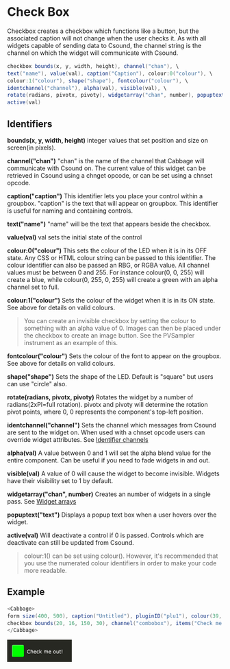 # Check Box

Checkbox creates a checkbox which functions like a button, but the associated caption will not change when the user checks it. As with all widgets capable of sending data to Csound, the channel string is the channel on which the widget will communicate with Csound. 


```csharp
checkbox bounds(x, y, width, height), channel("chan"), \
text("name"), value(val), caption("Caption"), colour:0("colour"), \
colour:1("colour"), shape("shape"), fontcolour("colour"), \
identchannel("channel"), alpha(val), visible(val), \
rotate(radians, pivotx, pivoty), widgetarray("chan", number), popuptext("text") \
active(val)
```
<!--(End of syntax)/-->

## Identifiers
**bounds(x, y, width, height)** integer values that set position and size on screen(in pixels). 

**channel("chan")** "chan" is the name of the channel that Cabbage will communicate with Csound on. The current value of this widget can be retrieved in Csound using a chnget opcode, or can be set using a chnset opcode. 

**caption("caption")** This identifier lets you place your control within a groupbox. "caption" is the text that will appear on groupbox. This identifier is useful for naming and containing controls.  

**text("name")** "name" will be the text that appears beside the checkbox.  

**value(val)** val sets the initial state of the control

**colour:0("colour")** This sets the colour of the LED when it is in its OFF state. Any CSS or HTML colour string can be passed to this identifier. The colour identifier can also be passed an RBG, or RGBA value. All channel values must be between 0 and 255. For instance colour(0, 0, 255) will create a blue, while colour(0, 255, 0, 255) will create a green with an alpha channel set to full.  

**colour:1("colour")** Sets the colour of the widget when it is in its ON state. See above for details on valid colours.

>You can create an invisible checkbox by setting the colour to something with an alpha value of 0. Images can then be placed under the checkbox to create an image button. See the PVSampler instrument as an example of this. 


**fontcolour("colour")** Sets the colour of the font to appear on the groupbox. See above for details on valid colours.

**shape("shape")** Sets the shape of the LED. Default is "square" but users can use "circle" also. 

**rotate(radians, pivotx, pivoty)** Rotates the widget by a number of radians(2xPI=full rotation). pivotx and pivoty will determine the rotation pivot points, where 0, 0 represents the component's top-left position. 

**identchannel("channel")** Sets the channel which messages from Csound are sent to the widget on. When used with a chnset opcode users can override widget attributes. See [Identifier channels](./identchannels.md) 

**alpha(val)** A value between 0 and 1 will set the alpha blend value for the entire component. Can be useful if you need to fade widgets in and out. 

**visible(val)** A value of 0 will cause the widget to become invisible. Widgets have their visibility set to 1 by default. 

**widgetarray("chan", number)** Creates an number of widgets in a single pass. See [Widget arrays](./widget_arrays.md)

**popuptext("text")** Displays a popup text box when a user hovers over the widget.

**active(val)** Will deactivate a control if 0 is passed. Controls which are deactivate can still be updated from Csound.

<!--(End of identifiers)/-->

>colour:1() can be set using colour(). However, it's recommended that you use the numerated colour identifiers in order to make your code more readable. 

## Example
```csharp
<Cabbage>
form size(400, 500), caption("Untitled"), pluginID("plu1"), colour(39, 40, 34)
checkbox bounds(20, 16, 150, 30), channel("combobox"), items("Check me out!"), colour("lime"), fontcolour("white")
</Cabbage>
```
![](images/checkboxExample.png)
